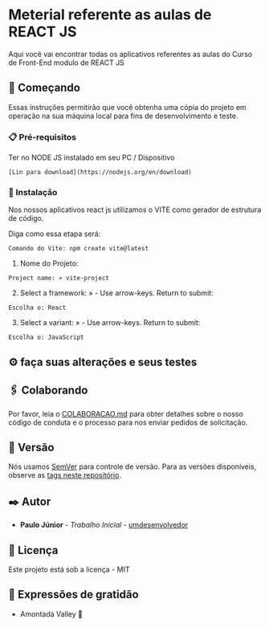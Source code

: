 # Meterial referente as aulas de REACT JS

Aqui você vai encontrar todas os aplicativos referentes as aulas do Curso de Front-End modulo de REACT JS

## 🚀 Começando

Essas instruções permitirão que você obtenha uma cópia do projeto em operação na sua máquina local para fins de desenvolvimento e teste.

### 📋 Pré-requisitos

Ter no NODE JS instalado em seu PC / Dispositivo

```
[Lin para download](https://nodejs.org/en/download)
```

### 🔧 Instalação

Nos nossos aplicativos react js utilizamos o VITE como gerador de estrutura de código.

Diga como essa etapa será:
```
Comando do Vite: npm create vite@latest
```

1. Nome do Projeto:
```
Project name: » vite-project
```

2. Select a framework: » - Use arrow-keys. Return to submit:
```
Escolha o: React
```

3. Select a variant: » - Use arrow-keys. Return to submit:
```
Escolha o: JavaScript
```

## ⚙️ faça suas alterações e seus testes

## 🖇️ Colaborando

Por favor, leia o [COLABORACAO.md](https://gist.github.com/usuario/linkParaInfoSobreContribuicoes) para obter detalhes sobre o nosso código de conduta e o processo para nos enviar pedidos de solicitação.

## 📌 Versão

Nós usamos [SemVer](http://semver.org/) para controle de versão. Para as versões disponíveis, observe as [tags neste repositório](https://github.com/suas/tags/do/projeto). 

## ✒️ Autor

* **Paulo Júnior** - *Trabalho Inicial* - [umdesenvolvedor](https://github.com/linkParaPerfil)

## 📄 Licença

Este projeto está sob a licença - MIT

## 🎁 Expressões de gratidão

* Amontada Valley 📢
